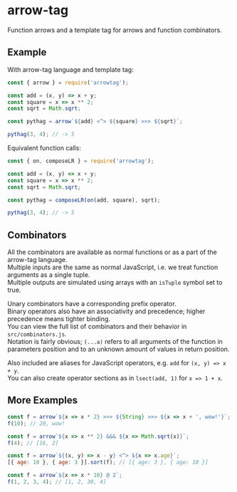 # arrow-tag

Function arrows and a template tag for arrows and function combinators.

## Example

With arrow-tag language and template tag:
```js
const { arrow } = require('arrowtag');

const add = (x, y) => x + y;
const square = x => x ** 2;
const sqrt = Math.sqrt;

const pythag = arrow`${add} <^> ${square} >>> ${sqrt}`;

pythag(3, 4); // -> 5
```

Equivalent function calls:
```js
const { on, composeLR } = require('arrowtag');

const add = (x, y) => x + y;
const square = x => x ** 2;
const sqrt = Math.sqrt;

const pythag = composeLR(on(add, square), sqrt);

pythag(3, 4); // -> 5
```

## Combinators

All the combinators are available as normal functions or as a part of the arrow-tag language.  
Multiple inputs are the same as normal JavaScript, i.e. we treat function arguments as a single tuple.  
Multiple outputs are simulated using arrays with an `isTuple` symbol set to true.  

Unary combinators have a corresponding prefix operator.  
Binary operators also have an associativity and precedence; higher precedence means tighter binding.  
You can view the full list of combinators and their behavior in `src/combinators.js`.  
Notation is fairly obvious; `(...a)` refers to all arguments of the function in parameters position and to an unknown amount of values in return position.  

Also included are aliases for JavaScript operators, e.g. `add` for `(x, y) => x + y`.  
You can also create operator sections as in `lsect(add, 1)` for `x => 1 + x`.  

## More Examples

```js
const f = arrow`${x => x * 2} >>> ${String} >>> ${x => x + ', wow!'}`;
f(10); // 20, wow!
```

```js
const f = arrow`${x => x ** 2} &&& ${x => Math.sqrt(x)}`;
f(4); // [16, 2]
```

```js
const f = arrow`${(x, y) => x - y} <^> ${x => x.age}`;
[{ age: 10 }, { age: 3 }].sort(f); // [{ age: 3 }, { age: 10 }]
```

```js
const f = arrow`${x => x * 10} @ 2`;
f(1, 2, 3, 4); // [1, 2, 30, 4]
```
